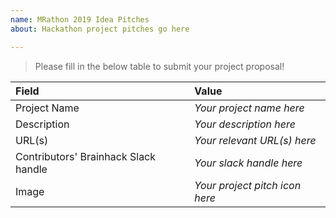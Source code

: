 ```yaml
---
name: MRathon 2019 Idea Pitches
about: Hackathon project pitches go here

---
```


> Please fill in the below table to submit your project proposal!

| Field                | Value            |
|:--------------|:-------------|
| Project Name |   *Your project name here*    |
| Description    |   *Your description here* |
| URL(s)            |   *Your relevant URL(s) here* |
| Contributors' Brainhack Slack handle |   *Your slack handle here* |
| Image            |    *Your project pitch icon here* |

